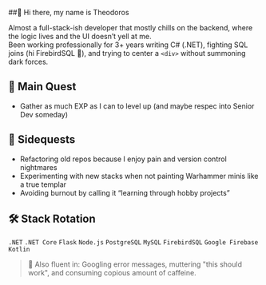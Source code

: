 ##👋 Hi there, my name is Theodoros

<!--
**Buffito/Buffito** is a ✨ _special_ ✨ repository because its `README.md` (this file) appears on your GitHub profile.

Here are some ideas to get you started:

- 🔭 I’m currently working on ...
- 🌱 I’m currently learning ...
- 👯 I’m looking to collaborate on ...
- 🤔 I’m looking for help with ...
- 💬 Ask me about ...
- 📫 How to reach me: ...
- 😄 Pronouns: ...
- ⚡ Fun fact: ...
-->

Almost a full-stack-ish developer that mostly chills on the backend, where the logic lives and the UI doesn’t yell at me.  
Been working professionally for 3+ years writing C# (.NET), fighting SQL joins (hi FirebirdSQL 👹), and trying to center a `<div>` without summoning dark forces.

## 🎯 Main Quest
- Gather as much EXP as I can to level up (and maybe respec into Senior Dev someday)

## 🧩 Sidequests
- Refactoring old repos because I enjoy pain and version control nightmares
- Experimenting with new stacks when not painting Warhammer minis like a true templar
- Avoiding burnout by calling it “learning through hobby projects”

## 🛠️ Stack Rotation
`.NET` `.NET Core` `Flask` `Node.js` `PostgreSQL` `MySQL` `FirebirdSQL` `Google Firebase` `Kotlin`

> 💬 Also fluent in: Googling error messages, muttering "this should work", and consuming copious amount of caffeine.
